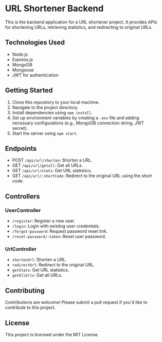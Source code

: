 # URL Shortener Backend

This is the backend application for a URL shortener project. It provides APIs for shortening URLs, retrieving statistics, and redirecting to original URLs.

## Technologies Used

- Node.js
- Express.js
- MongoDB
- Mongoose
- JWT for authentication

## Getting Started

1. Clone this repository to your local machine.
2. Navigate to the project directory.
3. Install dependencies using `npm install`.
4. Set up environment variables by creating a `.env` file and adding necessary configurations (e.g., MongoDB connection string, JWT secret).
5. Start the server using `npm start`.

## Endpoints

- POST `/api/url/shorten`: Shorten a URL.
- GET `/api/url/getall`: Get all URLs.
- GET `/api/url/stats`: Get URL statistics.
- GET `/api/url/:shortCode`: Redirect to the original URL using the short code.

## Controllers

### UserController

- `/register`: Register a new user.
- `/login`: Login with existing user credentials.
- `/forgot-password`: Request password reset link.
- `/reset-password/:token`: Reset user password.

### UrlController

- `shortenUrl`: Shorten a URL.
- `redirectUrl`: Redirect to the original URL.
- `getStats`: Get URL statistics.
- `getAllUrls`: Get all URLs.

## Contributing

Contributions are welcome! Please submit a pull request if you'd like to contribute to this project.

## License

This project is licensed under the MIT License.
